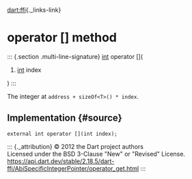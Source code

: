 [dart:ffi](../../dart-ffi/dart-ffi-library){._links-link}

operator \[\] method
====================

::: {.section .multi-line-signature}
[int](../../dart-core/int-class) operator \[\](

1.  [int](../../dart-core/int-class) index

)
:::

The integer at `address + sizeOf<T>() * index`.

Implementation {#source}
--------------

``` {.language-dart data-language="dart"}
external int operator [](int index);
```

::: {._attribution}
© 2012 the Dart project authors\
Licensed under the BSD 3-Clause \"New\" or \"Revised\" License.\
<https://api.dart.dev/stable/2.18.5/dart-ffi/AbiSpecificIntegerPointer/operator_get.html>
:::
